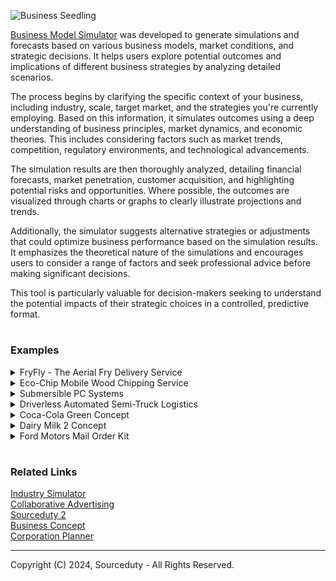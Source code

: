 ![Business Seedling](https://github.com/sourceduty/Business_Model_Simulator/assets/123030236/3d9dbf60-1518-449b-a8b6-d145e0816f16)

[Business Model Simulator](https://chat.openai.com/g/g-C8QfN0boj-business-model-simulator) was developed to generate simulations and forecasts based on various business models, market conditions, and strategic decisions. It helps users explore potential outcomes and implications of different business strategies by analyzing detailed scenarios.

The process begins by clarifying the specific context of your business, including industry, scale, target market, and the strategies you're currently employing. Based on this information, it simulates outcomes using a deep understanding of business principles, market dynamics, and economic theories. This includes considering factors such as market trends, competition, regulatory environments, and technological advancements.

The simulation results are then thoroughly analyzed, detailing financial forecasts, market penetration, customer acquisition, and highlighting potential risks and opportunities. Where possible, the outcomes are visualized through charts or graphs to clearly illustrate projections and trends.

Additionally, the simulator suggests alternative strategies or adjustments that could optimize business performance based on the simulation results. It emphasizes the theoretical nature of the simulations and encourages users to consider a range of factors and seek professional advice before making significant decisions.

This tool is particularly valuable for decision-makers seeking to understand the potential impacts of their strategic choices in a controlled, predictive format.

#
### Examples

<details><summary>FryFly - The Aerial Fry Delivery Service</summary>
<br>

![FryFly - The Aerial Fry Delivery Service](https://github.com/sourceduty/Business_Model_Simulator/assets/123030236/be55b447-9a4e-4c32-9bdd-5a546f47c613)

### FryFly - The Aerial Fry Delivery Service

Value Proposition:

Instantly satisfy your cravings with the world's first drone-delivered French fries service, offering unparalleled convenience, speed, and a unique customer experience.

Target Market:

Primary: Millennials and Gen Z, who are tech-savvy, seek convenience, and are the largest consumers of fast food.
Secondary: Office workers and busy professionals who desire quick and convenient snacks without leaving their workplace.

Differentiation:

- Speed: Drones can bypass road traffic, delivering hot and crispy fries faster than traditional delivery methods.
- Experience: Customers get the novelty of watching a drone land with their order, enhancing the overall experience.
- Eco-friendly: Drones, especially electric ones, can be more environmentally friendly compared to traditional delivery vehicles.

Technology and Operations:

- Use of lightweight, energy-efficient drones equipped with thermal containers to keep fries hot upon delivery.
- Implementation of a user-friendly app that allows real-time tracking of the drone's journey and delivery status.
- Development of strategic partnerships with local fry vendors or setting up a central kitchen dedicated to preparing a variety of French fries.

Revenue Model:

- Direct Sales: Customers pay a premium for the convenience and speed of drone delivery.
- Subscription Model: Offer a subscription service for regular deliveries at a discounted rate, ensuring steady revenue.
- Advertising: Collaborate with condiment brands or other food companies for in-app advertising and branded packaging.

Challenges and Considerations:

- Regulatory Compliance: Navigating the complex airspace regulations and obtaining the necessary permits for drone operations.
- Safety: Ensuring the drones are safe and do not pose a risk to the public or property.
- Weather Dependence: Drone operations may be affected by adverse weather conditions, limiting delivery times.
- Operational Area: Initially focusing on urban areas with less restrictive airspace and a high density of the target market.

Environmental and Ethical Implications:

- Emphasize sustainability by using eco-friendly packaging and electric drones to minimize carbon footprint.
- Support local potato farmers and businesses by sourcing ingredients locally where possible.

Conclusion:

FryFly could revolutionize the way we think about food delivery, offering a fast, fun, and eco-friendly alternative. By addressing potential challenges and focusing on a seamless customer experience, this concept has the potential to capture the imagination of consumers and set a new standard in the delivery market.

<br>    
</details>

<details><summary>Eco-Chip Mobile Wood Chipping Service</summary>
<br>

![Wood Chip Truck](https://github.com/sourceduty/Business_Model_Simulator/assets/123030236/48eb470d-a708-4b09-967e-cc3f6d2416ae)

### Eco-Chip Mobile Wood Chipping Service

Overview:

Eco-Chip offers a mobile wood chipping service that brings eco-friendly wood disposal and recycling solutions directly to customers' doorsteps. This innovative service targets urban and suburban areas where residents, local businesses, and municipalities frequently deal with tree maintenance, garden waste, and other wood by-products. Eco-Chip's mobile trucks are equipped with state-of-the-art wood chippers that can efficiently process a wide range of wood waste on-site, converting it into usable wood chips for landscaping, biofuel, and other sustainable applications.

Value Proposition:

Eco-Chip addresses the need for convenient, environmentally responsible wood waste disposal. It eliminates the hassle and ecological footprint associated with transporting large amounts of wood waste to distant recycling centers or landfills. The service offers an immediate, on-site solution that not only aids in waste reduction but also promotes the reuse of organic materials, aligning with the growing consumer demand for sustainable practices.

Target Market:

- Residential homeowners with yards or gardens who undertake regular tree trimming or landscape maintenance.
- Local businesses such as landscaping companies, garden centers, and tree care services in need of an efficient way to manage wood waste.
- Municipalities and community organizations looking for eco-friendly solutions for park maintenance and public space upkeep.

Business Model:

Eco-Chip operates on a service-based model where customers can book a visit from a mobile wood chipping truck through a subscription or on-demand service. Pricing can vary based on factors like volume of wood, frequency of service, and additional services such as wood chip removal or distribution. The company can also explore revenue streams through the sale of processed wood chips to local garden centers, landscaping companies, and biofuel producers.

Technological and Environmental Considerations:

- Eco-Chip trucks will be equipped with advanced, fuel-efficient wood chippers that minimize noise and pollution.
- The service will prioritize the use of eco-friendly, low-emission vehicles for its fleet to further reduce environmental impact.
- Implementing a GPS-routing system to optimize travel routes, reducing fuel consumption and maximizing service efficiency.

Market Differentiation:

Eco-Chip sets itself apart by offering a mobile solution that brings the service to the customer, providing unparalleled convenience. The focus on eco-friendliness, from the recycling process to the operation of the service, caters to the increasing consumer preference for green businesses. Additionally, the company can differentiate itself by offering educational outreach on the benefits of wood recycling and how customers can further contribute to environmental sustainability.

Challenges and Risks:

- Navigating local regulations and obtaining the necessary permits for operating a mobile wood chipping service.
- Ensuring the safety of operators and customers during the wood chipping process.
- Managing the logistics and costs associated with maintaining a fleet of mobile chipping units and handling the by-product.

<br>    
</details>

<details><summary>Submersible PC Systems</summary>
<br>

![Underwater Computer](https://github.com/sourceduty/Business_Model_Simulator/assets/123030236/3f7c4659-7ca1-49ed-8251-b831d936d1a2)

### Submersible PC Systems

Overview:
In an era where tech enthusiasts are constantly seeking cutting-edge innovations, our business introduces Submersible PC Systems – high-performance computers designed to operate underwater. This unique offering not only targets gamers and tech aficionados looking for extraordinary cooling solutions but also professionals in fields requiring computing in challenging environments, such as marine research, underwater filming, and industrial inspections in aquatic settings.

Unique Value Proposition:
Our Submersible PC Systems stand out by offering unparalleled cooling efficiency, enhancing performance and longevity. These systems are engineered to thrive in aquatic environments, making them an ideal choice for users demanding both aesthetic appeal and functionality in extreme conditions.

Target Market:
- Tech Enthusiasts and Gamers: Individuals seeking high-performance, uniquely cooled systems for overclocking and intensive gaming experiences.
- Marine Researchers and Environmental Scientists: Professionals requiring reliable computing power in wet, underwater environments for data collection and analysis.
- Underwater Filmmakers and Photographers: Creatives needing on-site data storage, editing, and processing capabilities in aquatic settings.
- Industrial Inspection Services: Companies conducting underwater infrastructure inspections who require rugged, reliable computing solutions.

Business Model:
- Direct Sales: Through an online platform dedicated to customizing and ordering Submersible PC Systems tailored to specific needs.
- B2B Partnerships: Collaborating with marine research institutions, environmental agencies, and industrial inspection companies for bulk orders.
- After-Sales Services: Offering maintenance, upgrades, and technical support tailored to the unique requirements of submersible computing.

Revenue Streams:
- Sales of Submersible PC Systems: Primary revenue generated through the direct sale of these specialized computers.
- Customization and Upgrades: Offering bespoke customization options for individual requirements, as well as upgrade services for existing systems.
- Service and Maintenance Contracts: Establishing ongoing service agreements for technical support and maintenance.

Customer Acquisition Strategies:
- Digital Marketing: Leveraging social media, tech blogs, and forums to create buzz and demonstrate the unique capabilities of Submersible PC Systems.
- Partnerships and Collaborations: Engaging with marine research institutes, environmental agencies, and underwater filming communities to showcase the product's practical applications.
- Tech Expos and Conventions: Participating in tech and gaming expos to present the product to a wider audience, allowing hands-on experiences.

Challenges and Risks:
- Technical Complexity: Ensuring the systems are robust, reliable, and easy to maintain in challenging environments.
- Market Niche: Balancing the niche appeal with broad enough market interest to sustain business growth.
- Cost Implications: Managing the high costs associated with specialized components and ensuring an attractive price point for consumers.

Sustainability and Ethics:
- Eco-friendly Materials: Utilizing sustainable, non-toxic materials that do not harm aquatic environments.
- Energy Efficiency: Designing systems that are energy-efficient to minimize the environmental footprint.
- Community Engagement: Contributing to marine conservation efforts and raising awareness about the importance of protecting underwater ecosystems.

This business concept merges cutting-edge technology with the unexplored potential of underwater computing, offering a unique product that caters to both the demands of high-performance computing and the necessities of operations in aquatic environments.

<br>    
</details>

<details><summary>Driverless Automated Semi-Truck Logistics</summary>
<br>

![Driverless Automated Logistics](https://github.com/sourceduty/Business_Model_Simulator/assets/123030236/d1e2ef32-0676-4b0d-b3e6-f30efa686381)

### Driverless Automated Semi-Truck Logistics

Unique Value Proposition:

- Enhanced Safety and Reduced Human Error: Utilizes autonomous technology to minimize accidents caused by human factors.
- 24/7 Operations: Capable of continuous operation, ensuring quicker delivery times without the need for driver rest periods.
- Cost Efficiency: Achieves significant savings through reduced labor costs and optimized fuel consumption.
- Sustainability: Incorporates eco-friendly propulsion systems, contributing to reduced carbon emissions and environmental impact.

Target Market:

- Long-Haul Transportation Companies: Entities focusing on the transportation of goods across extensive distances.
- E-commerce Giants: Large online retailers seeking to improve their logistics and delivery efficiency.
- Manufacturers and Distributors: Businesses needing dependable transportation for their materials and products.

Business Model:

- Service Model: Provides autonomous trucking services, charging based on distance covered or through subscription plans.
- Partnership Model: Partners with existing logistics firms to enhance their fleet capabilities, sharing the benefits of reduced operational costs.
- Technology Licensing: Licenses out the autonomous driving technology to vehicle manufacturers or logistic companies for integration.

Technology and Operations:

- Employs advanced navigation technologies like GPS, radar, LiDAR, and computer vision for safe and efficient operation.
- Features a centralized fleet management system for optimizing routes, monitoring truck status, and ensuring timely deliveries.
- Establishes strategic maintenance and refueling/charging stations along key routes to support continuous operations.

Potential Challenges:

- Regulatory Approval: Must navigate through regulatory hurdles to gain approval for autonomous vehicle operation.
- Cybersecurity: Requires robust security measures to protect against cyber threats and ensure the integrity of autonomous operations.
- Public Acceptance: Needs to build confidence among consumers and stakeholders regarding the safety and reliability of autonomous trucks.

This business concept aims to revolutionize the logistics industry by introducing a more efficient, safe, and sustainable method of goods transportation, addressing current challenges such as driver shortages and environmental concerns.

<br>    
</details>

<details><summary>Coca-Cola Green Concept</summary>
<br>

### Coca-Cola's Sustainable Business Model - "Coca-Cola Green"

1. Overview:

   - Coca-Cola repositions itself as a leader in environmental sustainability within the beverage industry.
   - Introduction of a new product line featuring beverages in biodegradable packaging and sustainable ingredients.
   - Implementation of carbon-neutral manufacturing processes and a comprehensive recycling program.

2. Business Model Components:

   - Value Proposition: Providing consumers with their favorite beverages in environmentally friendly packaging, reducing the carbon footprint and supporting global sustainability.
   - Customer Segments: Environmentally conscious consumers, corporate clients interested in sustainable procurement, eco-friendly retail partners.
   - Channels: Traditional retail, eco-conscious online marketplaces, direct-to-consumer platforms emphasizing the company's green initiatives.
   - Revenue Streams: Sales of beverages in sustainable packaging, premium-priced eco-friendly product lines, recycling incentives programs.
   - Key Resources: Technology for biodegradable packaging, partnerships with sustainable ingredient suppliers, investments in renewable energy.
   - Key Activities: Research into sustainable materials, community recycling initiatives, marketing focused on environmental responsibility.
   - Key Partnerships: Environmental organizations, renewable energy providers, eco-friendly material suppliers, waste management companies.
   - Cost Structure: Investments in sustainable packaging technology, marketing and branding for the eco-friendly initiative, costs associated with transitioning to renewable energy sources.

3. Market Penetration and Customer Acquisition:
   - Leverage Coca-Cola's extensive distribution network to introduce eco-friendly products globally.
   - Collaborative campaigns with environmental organizations to enhance brand image and consumer awareness.
   - Incentive programs for consumers to recycle packaging, reinforcing the brand's commitment to sustainability.

4. Financial Forecasts:

   - Initial increased costs due to investments in sustainable packaging and renewable energy sources.
   - Gradual revenue increase from the premium pricing of eco-friendly products and improved brand loyalty among environmentally conscious consumers.
   - Long-term cost savings from efficient resource use and potential tax incentives for sustainable practices.

5. Risks and Opportunities:

   - Risks: Higher initial costs impacting profit margins, consumer skepticism about the authenticity of green initiatives, regulatory challenges.
   - Opportunities: Differentiation in a competitive market through strong environmental commitment, potential for regulatory incentives, building a loyal customer base among eco-conscious consumers.

6. Alternative Strategies:

   - Pilot the eco-friendly initiative in markets with high environmental awareness before a global rollout.
   - Develop a flagship eco-friendly Coca-Cola store concept that uses 100% renewable energy and zero waste principles to enhance brand image.
   - Partner with other companies to create a coalition for sustainable packaging, spreading the costs and benefits across industries.

Please note: This simulation is based on theoretical models and assumptions and may not fully account for real-world unpredictability. Consider a range of factors and seek professional advice before implementing significant business decisions.

<br>    
</details>

<details><summary>Dairy Milk 2 Concept</summary>
<br>
   
![Dairy Milk 2](https://github.com/sourceduty/Business_Model_Simulator/assets/123030236/cf418183-5e5d-4bb7-b07b-e83135e8abfe)

### Dairy Milk 2 Chocolate Bars

Concept:
The Dairy Milk 2 chocolate bars are a new product line that offers consumers a delicious and indulgent chocolate experience. Building upon the success of the original Dairy Milk chocolate bars, Dairy Milk 2 introduces innovative flavors, ingredients, and packaging to cater to evolving consumer preferences.

Unique Selling Proposition (USP):
1. Enhanced Flavor Profiles: Dairy Milk 2 chocolate bars feature a variety of unique and decadent flavor combinations, such as salted caramel, hazelnut praline, and raspberry truffle, to tantalize consumers' taste buds.
2. Premium Ingredients: We use only the finest quality ingredients, including ethically sourced cocoa beans, real fruit extracts, and premium nuts, to ensure superior taste and texture in every bite.
3. Healthier Options: In response to growing demand for healthier snack alternatives, Dairy Milk 2 offers a range of options with reduced sugar, organic ingredients, and plant-based alternatives, providing guilt-free indulgence for health-conscious consumers.
4. Eco-Friendly Packaging: We are committed to sustainability and environmental responsibility. Our packaging is made from recycled materials and is fully recyclable, reducing our carbon footprint and contributing to a cleaner planet.
5. Customization Options: Dairy Milk 2 chocolate bars can be customized to meet the specific preferences and dietary restrictions of individual consumers, offering personalized packaging, flavor combinations, and portion sizes.

Target Market:
Our target market includes chocolate enthusiasts of all ages, from young children to adults, who appreciate high-quality, flavorful chocolate products. We also aim to appeal to health-conscious consumers seeking indulgent yet nutritious snack options, as well as environmentally conscious individuals who prioritize sustainable and eco-friendly brands.

Distribution Strategy:
Dairy Milk 2 chocolate bars will be available for purchase through various distribution channels, including supermarkets, convenience stores, specialty food retailers, online platforms, and direct-to-consumer sales channels. We will also explore partnerships with cafes, restaurants, and corporate clients to expand our market reach and visibility.

Marketing Strategy:
Our marketing efforts will focus on creating a strong brand identity and positioning Dairy Milk 2 as the premium choice in the chocolate market. This will include targeted advertising campaigns across multiple channels, including social media, digital platforms, print media, and television. We will also engage in influencer marketing, product placements, and promotional events to generate buzz and excitement around the brand.

Overall, Dairy Milk 2 aims to revolutionize the chocolate industry by offering innovative flavors, premium ingredients, and sustainable packaging options, while catering to the diverse needs and preferences of today's consumers.

<br>    
</details>

<details><summary>Ford Motors Mail Order Kit</summary>
<br>

![Ford](https://github.com/sourceduty/Business_Model_Simulator/assets/123030236/0d3171d7-51b7-4485-956e-8c63b3d371a5)

### Ford Motors Mail Order Kit

Business Model Overview:

Product: Ford Motors Mail Order Kit
  
- Maintenance Kits: Include parts and tools for routine maintenance tasks like oil changes, brake pad replacements, etc.
- Customization Kits: Offer components to customize the appearance or performance of vehicles, such as spoilers, decals, special tires, etc.
- Assembly Kits: Advanced, modular kits aimed at enthusiasts who wish to build or assemble significant parts of their vehicles themselves.

Target Market:
  
- DIY Enthusiasts: Individuals interested in cars and capable of performing their own repairs and upgrades.
- Remote Car Owners: Those living in areas without easy access to repair services or Ford dealerships.
- Educational Institutions and Hobbyists: Schools, colleges, or clubs interested in automotive projects for educational or recreational purposes.

Simulation Parameters and Assumptions:

- Market Penetration: Estimates based on the number of DIY enthusiasts and remote vehicle owners.
- Pricing Strategy: Premium pricing for assembly kits, competitive pricing for maintenance and customization kits.
- Distribution Model: Direct mail order through an online platform, supplemented by partnerships with logistics companies.

Simulated Outcomes:

  1. Financial Forecasts:
     
     - Revenue projections based on varying penetration rates of the target market segments.
     - Cost analysis including production, logistics, and marketing expenses.

  3. Market Penetration and Customer Acquisition:
     
     - Initial slow uptake due to niche market, with growth driven by marketing and word-of-mouth in DIY and automotive circles.
     - Potential partnerships with automotive influencers and DIY platforms to boost visibility.

  4. Risks and Opportunities:
     
     - Risks: High logistics costs, potential product returns or customer dissatisfaction with the complexity of some kits.
     - Opportunities: Establishing a loyal customer base, expanding into new markets like automotive education, and enhancing brand engagement.

Visual Representation:

- Graphical trends showing projected sales over time.
- Charts depicting potential market penetration in different regions.

Alternative Strategies:

- Simplification of Kits: Offering simpler, more user-friendly kits to attract less experienced DIYers.
- Subscription Model: A subscription service for maintenance kits, providing regular updates and replacements at a discounted rate.
- Partnership with Local Services: Collaborating with local garages or service centers where customers can pick up their kits or get help with assembly.

Conclusion:

This simulation suggests that Ford Motors' mail order kit service could tap into a niche but enthusiastic market segment, providing a new revenue stream and enhancing customer engagement. However, careful consideration of logistical challenges, customer support, and market education is crucial for success.

<br>    
</details>

#
### Related Links

[Industry Simulator](https://github.com/sourceduty/Industry_Simulator)
<br>
[Collaborative Advertising](https://github.com/sourceduty/Collaborative_Advertising)
<br>
[Sourceduty 2](https://github.com/sourceduty/Sourceduty_2)
<br>
[Business Concept](https://chat.openai.com/g/g-Xm4w9hlF5-business-concept)
<br>
[Corporation Planner](https://chat.openai.com/g/g-i960d9ZnH-corporation-planner)

***
Copyright (C) 2024, Sourceduty - All Rights Reserved.
